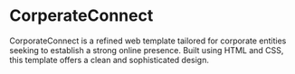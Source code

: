 # CorperateConnect
 CorporateConnect is a refined web template tailored for corporate entities seeking to establish a strong online presence. Built using HTML and CSS, this template offers a clean and sophisticated design. 
